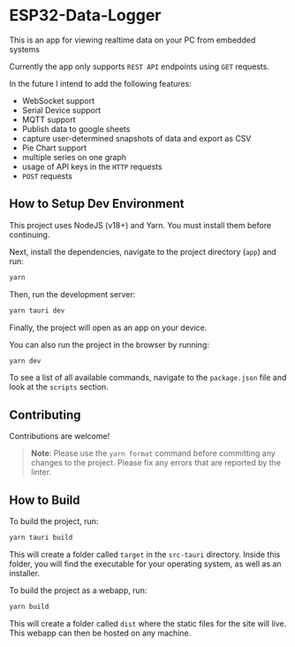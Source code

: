 # ESP32-Data-Logger

This is an app for viewing realtime data on your PC from embedded systems

Currently the app only supports `REST API` endpoints using `GET` requests. 

In the future I intend to add the following features:

- WebSocket support
- Serial Device support
- MQTT support
- Publish data to google sheets
- capture user-determined snapshots of data and export as CSV
- Pie Chart support
- multiple series on one graph
- usage of API keys in the `HTTP` requests
- `POST` requests

## How to Setup Dev Environment

This project uses NodeJS (v18+) and Yarn. You must install them before continuing.

Next, install the dependencies, navigate to the project directory (`app`) and run:

```bash
yarn
```

Then, run the development server:

```bash
yarn tauri dev
```

Finally, the project will open as an app on your device.

You can also run the project in the browser by running:

```bash
yarn dev
```

To see a list of all available commands, navigate to the `package.json` file and look at the `scripts` section.

## Contributing

Contributions are welcome!

> **Note**: Please use the `yarn format` command before committing any changes to the project. Please fix any errors that are reported by the linter.

## How to Build

To build the project, run:

```bash
yarn tauri build
```

This will create a folder called `target` in the `src-tauri` directory. Inside this folder, you will find the executable for your operating system, as well as an installer.

To build the project as a webapp, run:

```bash
yarn build
```

This will create a folder called `dist` where the static files for the site will live. This webapp can then be hosted on any machine. 
